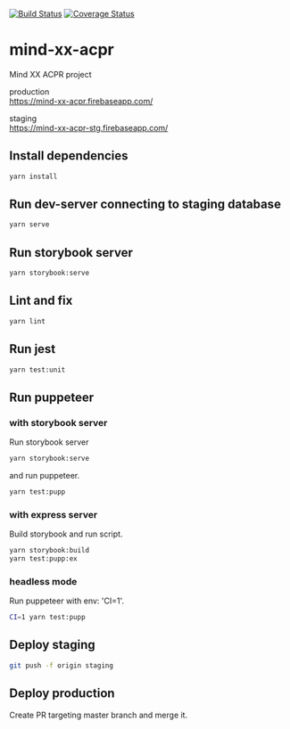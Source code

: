[![Build Status](https://travis-ci.org/miyanokomiya/mind-xx-acpr.svg?branch=develop)](https://travis-ci.org/miyanokomiya/mind-xx-acpr)
[![Coverage Status](https://coveralls.io/repos/github/miyanokomiya/mind-xx-acpr/badge.svg?branch=develop)](https://coveralls.io/github/miyanokomiya/mind-xx-acpr?branch=develop)

# mind-xx-acpr

Mind XX ACPR project

production  
https://mind-xx-acpr.firebaseapp.com/

staging  
https://mind-xx-acpr-stg.firebaseapp.com/

## Install dependencies
```bash
yarn install
```

## Run dev-server connecting to staging database
```bash
yarn serve
```

## Run storybook server
```bash
yarn storybook:serve
```

## Lint and fix
```bash
yarn lint
```

## Run jest
```bash
yarn test:unit
```

## Run puppeteer
### with storybook server
Run storybook server
```bash
yarn storybook:serve
```

and run puppeteer.
```bash
yarn test:pupp
```

### with express server
Build storybook and run script.
```bash
yarn storybook:build
yarn test:pupp:ex
```

### headless mode
Run puppeteer with env: 'CI=1'.
```bash
CI=1 yarn test:pupp
```

## Deploy staging
```bash
git push -f origin staging
```

## Deploy production
Create PR targeting master branch and merge it.

